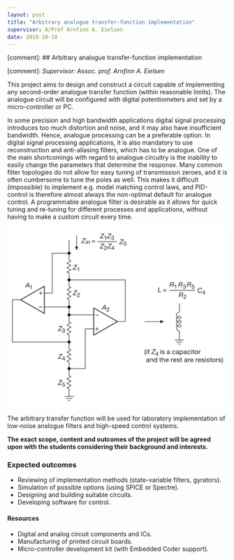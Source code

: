 ```yaml
---
layout: post
title: "Arbitrary analogue transfer-function implementation"
supervisor: A/Prof Arnfinn A. Eielsen
date: 2018-10-10
---
```


[comment]: ## Arbitrary analogue transfer-function implementation

[comment]: *Supervisor: Assoc. prof. Arnfinn A. Eielsen*

This project aims to design and construct a circuit capable of implementing any second-order analogue transfer function (within reasonable limits). The analogue circuit will be configured with digital potentiometers and set by a micro-controller or PC.

In some precision and high bandwidth applications digital signal processing introduces too much distortion and noise, and it may also have insufficient bandwidth. Hence, analogue processing can be a preferable option. In digital signal processing applications, it is also mandatory to use reconstruction and anti-aliasing filters, which has to be analogue. One of the main shortcomings with regard to analogue circuitry is the inability to easily change the parameters that determine the response. Many common filter topologies do not allow for easy tuning of transmission zeroes, and it is often cumbersome to tune the poles as well. This makes it difficult (impossible) to implement e.g. model matching control laws, and PID-control is therefore almost always the non-optimal default for analogue control. A programmable analogue filter is desirable as it allows for quick tuning and re-tuning for different processes and applications, without having to make a custom circuit every time.

![Gyrator (arbitrary impendance).](/images/gyrator.png "Gyrator (arbitrary impendance).")

The arbitrary transfer function will be used for laboratory implementation of low-noise analogue filters and high-speed control systems.

**The exact scope, content and outcomes of the project will be agreed upon with the students considering their background and interests.**

### Expected outcomes
- Reviewing of implementation methods (state-variable filters, gyrators).
- Simulation of possible options (using SPICE or Spectre).
- Designing and building suitable circuits.
- Developing software for control.

#### Resources
- Digital and analog circuit components and ICs.
- Manufacturing of printed circuit boards.
- Micro-controller development kit (with Embedded Coder support).
